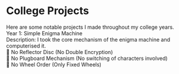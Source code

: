 # College Projects
Here are some notable projects I made throughout my college years.</br>
Year 1: Simple Enigma Machine</br>
Description: I took the core mechanism of the enigma machine and computerised it.</br>
:no_entry_sign: No Reflector Disc (No Double Encryption)</br>
:no_entry_sign: No Plugboard Mechanism (No switching of characters involved)</br>
:no_entry_sign: No Wheel Order (Only Fixed Wheels)</br>
